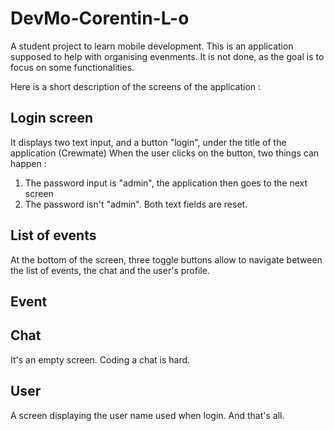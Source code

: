 # DevMo-Corentin-L-o

A student project to learn mobile development.
This is an application supposed to help with organising evenments. It is not done, as the goal is to focus on some functionalities.

Here is a short description of the screens of the application :

## Login screen 
It displays two text input, and a button "login", under the title of the application (Crewmate)
  When the user clicks on the button, two things can happen :
  <ol>
  <li>The password input is "admin", the application then goes to the next screen</li>
  <li>The password isn't "admin". Both text fields are reset.</li>
</ol> 

## List of events

  <!---
Corentin, décrit ta liste ici, et le comportement quand tu cliques sur un event
--->
At the bottom of the screen, three toggle buttons allow to navigate between the list of events, the chat and the user's profile.

## Event



## Chat
It's an empty screen. Coding a chat is hard.

## User 
A screen displaying the user name used when login. And that's all.


